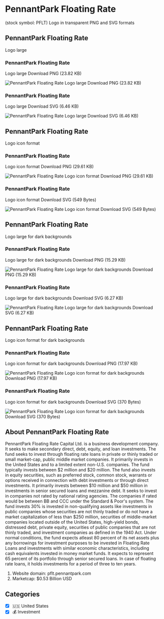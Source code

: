 # PennantPark Floating Rate
 (stock symbol: PFLT) Logo in transparent PNG and SVG formats

## PennantPark Floating Rate
 Logo large

### PennantPark Floating Rate
 Logo large Download PNG (23.82 KB)

![PennantPark Floating Rate
 Logo large Download PNG (23.82 KB)](/img/orig/PFLT_BIG-a08c4eb4.png)

### PennantPark Floating Rate
 Logo large Download SVG (6.46 KB)

![PennantPark Floating Rate
 Logo large Download SVG (6.46 KB)](/img/orig/PFLT_BIG-908b5d5e.svg)

## PennantPark Floating Rate
 Logo icon format

### PennantPark Floating Rate
 Logo icon format Download PNG (29.61 KB)

![PennantPark Floating Rate
 Logo icon format Download PNG (29.61 KB)](/img/orig/PFLT-c89c4115.png)

### PennantPark Floating Rate
 Logo icon format Download SVG (549 Bytes)

![PennantPark Floating Rate
 Logo icon format Download SVG (549 Bytes)](/img/orig/PFLT-29bad9f4.svg)

## PennantPark Floating Rate
 Logo large for dark backgrounds

### PennantPark Floating Rate
 Logo large for dark backgrounds Download PNG (15.29 KB)

![PennantPark Floating Rate
 Logo large for dark backgrounds Download PNG (15.29 KB)](/img/orig/PFLT_BIG.D-e37d588a.png)

### PennantPark Floating Rate
 Logo large for dark backgrounds Download SVG (6.27 KB)

![PennantPark Floating Rate
 Logo large for dark backgrounds Download SVG (6.27 KB)](/img/orig/PFLT_BIG.D-d76321c9.svg)

## PennantPark Floating Rate
 Logo icon format for dark backgrounds

### PennantPark Floating Rate
 Logo icon format for dark backgrounds Download PNG (17.97 KB)

![PennantPark Floating Rate
 Logo icon format for dark backgrounds Download PNG (17.97 KB)](/img/orig/PFLT.D-30d97c31.png)

### PennantPark Floating Rate
 Logo icon format for dark backgrounds Download SVG (370 Bytes)

![PennantPark Floating Rate
 Logo icon format for dark backgrounds Download SVG (370 Bytes)](/img/orig/PFLT.D-2e428b9c.svg)

## About PennantPark Floating Rate


PennantPark Floating Rate Capital Ltd. is a business development company. It seeks to make secondary direct, debt, equity, and loan investments. The fund seeks to invest through floating rate loans in private or thinly traded or small market-cap, public middle market companies. It primarily invests in the United States and to a limited extent non-U.S. companies. The fund typically invests between $2 million and $20 million. The fund also invests in equity securities, such as preferred stock, common stock, warrants or options received in connection with debt investments or through direct investments. It primarily invests between $10 million and $50 million in investments in senior secured loans and mezzanine debt. It seeks to invest in companies not rated by national rating agencies. The companies if rated would be between BB and CCC under the Standard & Poor's system. The fund invests 30% is invested in non-qualifying assets like investments in public companies whose securities are not thinly traded or do not have a market capitalization of less than $250 million, securities of middle-market companies located outside of the United States, high-yield bonds, distressed debt, private equity, securities of public companies that are not thinly traded, and investment companies as defined in the 1940 Act. Under normal conditions, the fund expects atleast 80 percent of its net assets plus any borrowings for investment purposes to be invested in Floating Rate Loans and investments with similar economic characteristics, including cash equivalents invested in money market funds. It expects to represent 65 percent of its portfolio through senior secured loans. In case of floating rate loans, it holds investments for a period of three to ten years.

1. Website domain: pflt.pennantpark.com
2. Marketcap: $0.53 Billion USD


## Categories
- [x] 🇺🇸 United States
- [x] 💰 Investment
